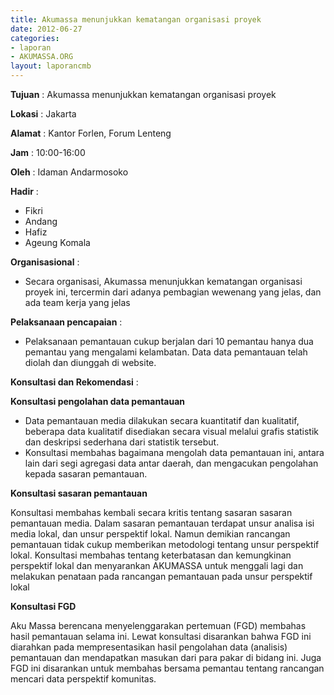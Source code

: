 ```yaml
---
title: Akumassa menunjukkan kematangan organisasi proyek
date: 2012-06-27
categories:
- laporan
- AKUMASSA.ORG
layout: laporancmb
---
```

	
**Tujuan** :	Akumassa menunjukkan kematangan organisasi proyek

**Lokasi** :	Jakarta 
	
**Alamat** : 	Kantor Forlen, Forum Lenteng
	
**Jam** :	10:00-16:00
	
**Oleh** :	Idaman Andarmosoko
	
**Hadir** : 
*	Fikri
*	Andang
*	Hafiz
*	Ageung Komala

**Organisasional** : 
*	Secara organisasi, Akumassa menunjukkan kematangan organisasi proyek ini, tercermin dari adanya pembagian wewenang yang jelas, dan ada team kerja yang jelas
	
**Pelaksanaan pencapaian** :
*	Pelaksanaan pemantauan cukup berjalan dari 10 pemantau hanya dua pemantau yang mengalami kelambatan. Data data pemantauan telah diolah dan diunggah di website.

**Konsultasi dan Rekomendasi** :

**Konsultasi pengolahan data pemantauan**
*	Data pemantauan media dilakukan secara kuantitatif dan kualitatif, beberapa data kualitatif disediakan secara visual melalui grafis statistik dan deskripsi sederhana dari statistik tersebut.
* Konsultasi membahas bagaimana mengolah data pemantauan ini, antara lain dari segi agregasi data antar daerah, dan mengacukan pengolahan kepada sasaran pemantauan.
	
 **Konsultasi sasaran pemantauan** 
 
Konsultasi membahas kembali secara kritis tentang sasaran sasaran pemantauan media. Dalam sasaran pemantauan terdapat unsur analisa isi media lokal, dan unsur perspektif lokal. Namun demikian rancangan pemantauan tidak cukup memberikan metodologi tentang unsur perspektif lokal. Konsultasi membahas tentang keterbatasan dan kemungkinan perspektif lokal dan menyarankan AKUMASSA untuk menggali lagi dan melakukan penataan pada rancangan pemantauan pada unsur perspektif lokal
	
 **Konsultasi FGD**
 
Aku Massa berencana menyelenggarakan pertemuan (FGD) membahas hasil pemantauan selama ini. Lewat konsultasi disarankan bahwa FGD ini diarahkan pada mempresentasikan hasil pengolahan data (analisis) pemantauan dan mendapatkan masukan dari para pakar di bidang ini. Juga FGD ini disarankan untuk membahas bersama pemantau tentang rancangan mencari data perspektif komunitas.
